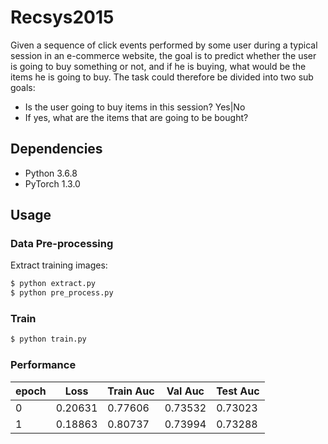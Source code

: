 # Recsys2015

Given a sequence of click events performed by some user during a typical session in an e-commerce website, the goal is to predict whether the user is going to buy something or not, and if he is buying, what would be the items he is going to buy. The task could therefore be divided into two sub goals:

- Is the user going to buy items in this session? Yes|No 
- If yes, what are the items that are going to be bought?

## Dependencies

- Python 3.6.8
- PyTorch 1.3.0


## Usage
### Data Pre-processing
Extract training images:
```bash
$ python extract.py
$ python pre_process.py
```

### Train
```bash
$ python train.py
```

### Performance

|epoch|Loss|Train Auc|Val Auc|Test Auc|
|---|---|---|---|---|
|0|0.20631|0.77606|0.73532|0.73023|
|1|0.18863|0.80737|0.73994|0.73288|
